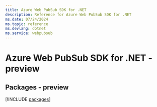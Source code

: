```yaml
---
title: Azure Web PubSub SDK for .NET
description: Reference for Azure Web PubSub SDK for .NET
ms.date: 07/24/2024
ms.topic: reference
ms.devlang: dotnet
ms.service: webpubsub
---
```

# Azure Web PubSub SDK for .NET - preview
## Packages - preview
[!INCLUDE [packages](web-pubsub-index.md)]